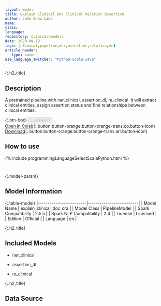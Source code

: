 ```yaml
---
layout: model
title: Explain Clinical Doc Clinical Relation Assertion
author: John Snow Labs
name: 
class: 
language: 
repository: clinical/models
date: 2020-08-19
tags: [clinical,pipeline,ner,assertion,relation,en]
article_header:
   type: cover
use_language_switcher: "Python-Scala-Java"
---
```


{:.h2_title}
## Description 
A pretrained pipeline with ner_clinical, assertion_dl, re_clinical. It will extract clinical entities, assign assertion status and find relationships between clinical entities.



{:.btn-box}
<button class="button button-orange" disabled>Live Demo</button><br/>[Open in Colab](https://colab.research.google.com/github/JohnSnowLabs/spark-nlp-workshop/blob/master/tutorials/Certification_Trainings/Healthcare/11.Pretrained_Clinical_Pipelines.ipynb){:.button.button-orange.button-orange-trans.co.button-icon}<br/>[Download](https://s3.amazonaws.com/auxdata.johnsnowlabs.com/clinical/models/explain_clinical_doc_cra_en_2.5.5_2.4_1597846145640.zip){:.button.button-orange.button-orange-trans.arr.button-icon}<br/>

## How to use 
<div class="tabs-box" markdown="1">

{% include programmingLanguageSelectScalaPython.html %}

```python

```

```scala

```
</div>



{:.model-param}
## Model Information
{:.table-model}
|-------------------------|--------------------------|
| Model Name              | explain_clinical_doc_cra |
| Model Class             | PipelineModel            |
| Spark Compatibility     | 2.5.5                    |
| Spark NLP Compatibility | 2.4                      |
| License                 | Licensed                 |
| Edition                 | Official                 |
| Language                | en                       |



{:.h2_title}
## Included Models
- ner_clinical
- assertion_dl
- re_clinical


{:.h2_title}
## Data Source



